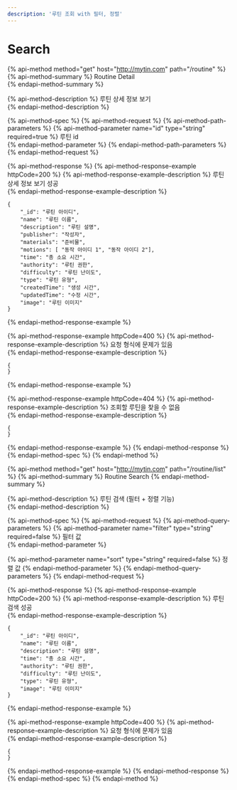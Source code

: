 ```yaml
---
description: '루틴 조회 with 필터, 정렬'
---
```


# Search

{% api-method method="get" host="http://mytin.com" path="/routine" %}
{% api-method-summary %}
Routine Detail  
{% endapi-method-summary %}

{% api-method-description %}
  루틴 상세 정보 보기    
{% endapi-method-description %}

{% api-method-spec %}
{% api-method-request %}
{% api-method-path-parameters %}
{% api-method-parameter name="id" type="string" required=true %}
 루틴 id  
{% endapi-method-parameter %}
{% endapi-method-path-parameters %}
{% endapi-method-request %}

{% api-method-response %}
{% api-method-response-example httpCode=200 %}
{% api-method-response-example-description %}
  루틴 상세 정보 보기 성공  
{% endapi-method-response-example-description %}

```
{
    "_id": "루틴 아이디",
    "name": "루틴 이름",
    "description": "루틴 설명",
    "publisher": "작성자",
    "materials": "준비물",
    "motions": [ "동작 아이디 1", "동작 아이디 2"],
    "time": "총 소요 시간",
    "authority": "루틴 권한",
    "difficulty": "루틴 난이도",
    "type": "루틴 유형",
    "createdTime": "생성 시간",
    "updatedTime": "수정 시간",
    "image": "루틴 이미지"
}
```
{% endapi-method-response-example %}

{% api-method-response-example httpCode=400 %}
{% api-method-response-example-description %}
  요청 형식에 문제가 있음  
{% endapi-method-response-example-description %}

```
{
}
```
{% endapi-method-response-example %}

{% api-method-response-example httpCode=404 %}
{% api-method-response-example-description %}
 조회할 루틴을 찾을 수 없음  
{% endapi-method-response-example-description %}

```
{
}
```
{% endapi-method-response-example %}
{% endapi-method-response %}
{% endapi-method-spec %}
{% endapi-method %}



{% api-method method="get" host="http://mytin.com" path="/routine/list" %}
{% api-method-summary %}
Routine Search
{% endapi-method-summary %}

{% api-method-description %}
  루틴 검색 \(필터 + 정렬 기능\)  
{% endapi-method-description %}

{% api-method-spec %}
{% api-method-request %}
{% api-method-query-parameters %}
{% api-method-parameter name="filter" type="string" required=false %}
 필터 값  
{% endapi-method-parameter %}

{% api-method-parameter name="sort" type="string" required=false %}
 정렬 값 
{% endapi-method-parameter %}
{% endapi-method-query-parameters %}
{% endapi-method-request %}

{% api-method-response %}
{% api-method-response-example httpCode=200 %}
{% api-method-response-example-description %}
 루틴 검색 성공  
{% endapi-method-response-example-description %}

```
{
    "_id": "루틴 아이디",
    "name": "루틴 이름",
    "description": "루틴 설명",
    "time": "총 소요 시간",
    "authority": "루틴 권한",
    "difficulty": "루틴 난이도",
    "type": "루틴 유형",
    "image": "루틴 이미지"
}
```
{% endapi-method-response-example %}

{% api-method-response-example httpCode=400 %}
{% api-method-response-example-description %}
 요청 형식에 문제가 있음  
{% endapi-method-response-example-description %}

```
{
}
```
{% endapi-method-response-example %}
{% endapi-method-response %}
{% endapi-method-spec %}
{% endapi-method %}



